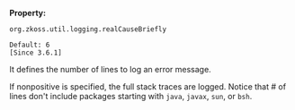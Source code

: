 **Property:**

`org.zkoss.util.logging.realCauseBriefly`

`Default: 6`  
`[Since 3.6.1]`

It defines the number of lines to log an error message.

If nonpositive is specified, the full stack traces are logged. Notice
that \# of lines don't include packages starting with `java`, `javax`,
`sun`, or `bsh`.

